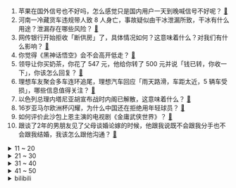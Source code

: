 1. 苹果在国外信号也不好吗，怎么感觉只是国内用户一天到晚喊信号不好呢？ [:link:](https://www.zhihu.com/question/470739718)
2. 河南一冷藏货车违规带人致 8 人身亡，事故疑似由干冰泄漏所致，干冰有什么用途？泄漏存在哪些风险？ [:link:](https://www.zhihu.com/question/659147174)
3. 网传银行开始拒收「断供房」了，具体情况如何？这意味着什么？对我们有什么影响？ [:link:](https://www.zhihu.com/question/659129048)
4. 你觉得《黑神话悟空》会不会高开低走？ [:link:](https://www.zhihu.com/question/658660637)
5. 领导让你买奶茶，你花了 547 元，他给你转了 500 元并说「钱已转，你收一下」，你该怎么回复？ [:link:](https://www.zhihu.com/question/656218189)
6. 理想车友聚会多车连环追尾，理想汽车回应「雨天路滑，车距太近，5 辆车受损」，哪些信息值得关注？ [:link:](https://www.zhihu.com/question/659125959)
7. 以色列总理内塔尼亚胡宣布战时内阁已解散，这意味着什么？ [:link:](https://www.zhihu.com/question/659149111)
8. 16岁亚马尔欧洲杯闪耀，为什么中国还在拒绝用年轻球员？ [:link:](https://www.zhihu.com/question/659123718)
9. 如何评价此沙包上恩主演的电视剧《金庸武侠世界》？ [:link:](https://www.zhihu.com/question/659170553)
10. 跟谈了2年的男朋友见了父母谈婚论嫁的时候，他跟我说既不会跟我分手也不会跟我结婚，我该怎么跟他沟通？ [:link:](https://www.zhihu.com/question/657271200)
<details>
<summary>11 ~ 20</summary>

11. 欧洲杯法国 1-0 奥地利取开门红，姆巴佩造乌龙+失单刀+伤退，如何评价这场比赛？ [:link:](https://www.zhihu.com/question/659144990)
12. 想让士兵吃饱饭招聘一群厨师随军不就行了为什么还要培育出炊事兵这个兵种？ [:link:](https://www.zhihu.com/question/658915200)
13. 「实力与身价不符？」英格兰国家队坐拥 8 亿豪华阵容，首战观赏性极差，究竟是哪里出现了问题？ [:link:](https://www.zhihu.com/question/659139108)
14. 中国宣布将把澳大利亚纳入单方面免签国家范围，有哪些影响？ [:link:](https://www.zhihu.com/question/659135817)
15. 你领悟到最有用的道理是什么？ [:link:](https://www.zhihu.com/question/659093069)
16. “蜂腰猿背，鹤势螂形”是个什么样子？ [:link:](https://www.zhihu.com/question/658697971)
17. 在战争期间，部队口令对不上，是不是可以直接开枪？ [:link:](https://www.zhihu.com/question/619790421)
18. 2024 年退休人员基本养老金上调 3%，将带来哪些影响？ [:link:](https://www.zhihu.com/question/659149352)
19. 职场中什么样的同事不能深交？ [:link:](https://www.zhihu.com/question/655760539)
20. 第一次去北京，有哪些一定要吃的美食推荐？ [:link:](https://www.zhihu.com/question/652240855)
</details>
<details>
<summary>21 ~ 30</summary>

21. 如何评价《玫瑰的故事》中林更新饰演的方协文这一角色？ [:link:](https://www.zhihu.com/question/659124567)
22. 你觉得最有用的人生哲理有哪些？ [:link:](https://www.zhihu.com/question/659095576)
23. 最近想要健身，有比较推荐的智能手表吗？ [:link:](https://www.zhihu.com/question/630094986)
24. 为什么大多数读者普遍反应网文越来越不好看，而多数作者却仍然觉得网文越来越进步？ [:link:](https://www.zhihu.com/question/658697566)
25. 结婚的前提是喜欢还是合适？ [:link:](https://www.zhihu.com/question/656856527)
26. 2024 欧洲杯罗马尼亚 3:0 爆冷击败乌克兰，前武汉三镇外援斯坦球世界波破门，如何评价这场比赛？ [:link:](https://www.zhihu.com/question/659145822)
27. 你的暗恋最终是如何样收场的？ [:link:](https://www.zhihu.com/question/656418407)
28. 关羽为什么看不起吕蒙？ [:link:](https://www.zhihu.com/question/659005645)
29. 文笔挑战：“偏逢五月连阴雨”开头，你会怎么写？ [:link:](https://www.zhihu.com/question/654933153)
30. 宁德时代被曝要求国内员工施行 896 工作制，公司回应称「此事为曲解造谣」，这一安排是否合理、合法？ [:link:](https://www.zhihu.com/question/659139048)
</details>
<details>
<summary>31 ~ 40</summary>

31. 高考失败就意味着人生就这样了吗？ [:link:](https://www.zhihu.com/question/658545226)
32. 手机摄影能力与搭载的摄像头数量有关吗？有什么好的摄像手机推荐？ [:link:](https://www.zhihu.com/question/658912871)
33. 央行开展 1820 亿元 1 年期 MLF 操作，利率维持不变，释放了什么信号？ [:link:](https://www.zhihu.com/question/659125119)
34. 高考成绩不理想，先参军再报考军校这种路径可行吗？ [:link:](https://www.zhihu.com/question/658273237)
35. 知情人称广汽本田拟裁员 1700 名，遣散费丰厚，员工争先恐后排队等裁员，透露了什么信息？ [:link:](https://www.zhihu.com/question/658912804)
36. 你当年的毕业旅行去了哪，还能回忆起那时的心境吗？ [:link:](https://www.zhihu.com/question/657036068)
37. 2024 欧洲杯哪位球员有可能拿到金靴？ [:link:](https://www.zhihu.com/question/657440816)
38. 看小说、刷短视频、玩游戏等，哪个成瘾性强？如何判断成瘾程度？ [:link:](https://www.zhihu.com/question/658118231)
39. PhD期间如何保持科研干劲避免burn out？ [:link:](https://www.zhihu.com/question/658848345)
40. 商务部宣布对原产于欧盟的进口相关猪肉及猪副产品进行反倾销立案调查，为何采取这一行动？会带来哪些影响？ [:link:](https://www.zhihu.com/question/659145135)
</details>
<details>
<summary>41 ~ 50</summary>

41. 《大明王朝 1566》算不算权谋剧之最？ [:link:](https://www.zhihu.com/question/658146452)
42. 985 毕业生反向升学读技校，这反映了什么趋势或现象？ [:link:](https://www.zhihu.com/question/658900399)
43. 如何评价超人气热血动画电影《排球少年!!垃圾场决战》？ [:link:](https://www.zhihu.com/question/648832591)
44. 5 月 70 城房价出炉，各线城市商品住宅销售价格环比下降、同比降幅略有扩大，如何解读这一走势？ [:link:](https://www.zhihu.com/question/659125799)
45. 2024 欧洲杯赛场上为什么会出现很多国内企业的中文广告？ [:link:](https://www.zhihu.com/question/658944160)
46. 泽连斯基提谈判条件，「若俄从『乌合法领土上撤军』，明天就能开始谈」，如何看待这一表态？当前局势如何？ [:link:](https://www.zhihu.com/question/659130295)
47. 《黑神话:悟空》参与闭门试玩的媒体与 KOL 先后发布体验感受，有哪些信息值得关注？ [:link:](https://www.zhihu.com/question/659122829)
48. 奢侈品行业遇冷，YNAP 将退出中国，范思哲、巴黎世家等推出大幅折扣，背后有哪些原因？ [:link:](https://www.zhihu.com/question/659065269)
49. 「烟卡」游戏风靡小学生群体，学校周边多家商店售卖，小学生为什么喜欢玩「烟卡」，家长学校又该如何应对？ [:link:](https://www.zhihu.com/question/659067344)
50. 价格堪比奢侈品，过万元的自行车到底贵在哪？骑行为什么火起来了？ [:link:](https://www.zhihu.com/question/659053881)
</details><details>
<summary>bilibili</summary>

</details>